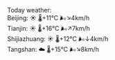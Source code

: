 Today weather:  
Beijing: ☀️   🌡️+11°C 🌬️↘4km/h  
Tianjin: ☀️   🌡️+16°C 🌬️↗7km/h  
Shijiazhuang: ☀️   🌡️+12°C 🌬️↓4km/h  
Tangshan: ☁️   🌡️+15°C 🌬️↘8km/h  
